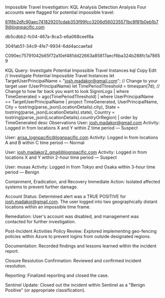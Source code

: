 Impossible Travel Investigation: KQL Analysis
Detection Analysis
Four accounts were flagged for potential impossible travel:

61f8b2dfc90aec741829201cdab353f99fcc3206d560235571bc8f81b0eb1b79@lognpacific.com

db5cdbb2-fc04-467a-8ca3-e6a068ceef6a

304fab51-34c9-4fe7-9934-6dd4accaefad

C090ec75791042b65f72a10ef481dd22663a85817aecf6ba324b288fc1a78659

KQL Query: Investigate Potential Impossible Travel Instances
kql
Copy
Edit
// Investigate Potential Impossible Travel Instances
let TargetUserPrincipalName = "josh.madakor@gmail.com"; // Change to your target user (UserPrincipalName)
let TimePeriodThreshold = timespan(7d); // Change to how far back you want to look
SigninLogs
| where TimeGenerated > ago(TimePeriodThreshold)
| where UserPrincipalName == TargetUserPrincipalName
| project TimeGenerated,
          UserPrincipalName,
          City = tostring(parse_json(LocationDetails).city),
          State = tostring(parse_json(LocationDetails).state),
          Country = tostring(parse_json(LocationDetails).countryOrRegion)
| order by TimeGenerated desc
Observations
User: josh.madakor@gmail.com
Activity: Logged in from locations X and Y within Z time period — Suspect

User: arisa_lognpacific@lognpacific.com
Activity: Logged in from locations A and B within C time period — Normal

User: josh.madakor2_gmail@lognpacific.com
Activity: Logged in from locations X and Y within 2-hour time period — Suspect

User: musas
Activity: Logged in from Tokyo and Osaka within 3-hour time period — Benign

Containment, Eradication, and Recovery
Immediate Action: Isolated affected systems to prevent further damage.

Account Status: Determined alert was a TRUE POSITIVE for josh.madakor@gmail.com. The user logged into two geographically distant locations within an impossible time frame.

Remediation: User's account was disabled, and management was contacted for further investigation.

Post-Incident Activities
Policy Review: Explored implementing geo-fencing policies within Azure to prevent logins from outside designated regions.

Documentation: Recorded findings and lessons learned within the incident report.

Closure
Resolution Confirmation: Reviewed and confirmed incident resolution.

Reporting: Finalized reporting and closed the case.

Sentinel Update: Closed out the incident within Sentinel as a "Benign Positive" (or appropriate classification).
